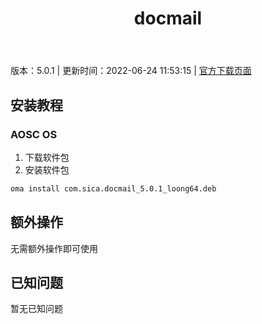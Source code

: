 ﻿---
id: 213
title: docmail
toc: true
weight: 213
---

版本：5.0.1 | 更新时间：2022-06-24 11:53:15 | [官方下载页面](http://app.loongapps.cn/#/detail/213)

## 安装教程 

### AOSC OS 

1. 下载软件包
2. 安装软件包

```bash
oma install com.sica.docmail_5.0.1_loong64.deb
```

## 额外操作

无需额外操作即可使用

## 已知问题

暂无已知问题

